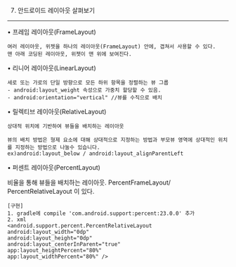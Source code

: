 7. 안드로이드 레이아웃 살펴보기
---------------------------

• 프레임 레이아웃(FrameLayout)

	여러 레이아웃, 위젯을 하나의 레이아웃(FrameLayout) 안에, 겹쳐서 사용할 수 있다.
	맨 아래 코딩된 레이아웃, 위젯이 맨 위에 보여진다. 

• 리니어 레이아웃(LinearLayout)

	세로 또는 가로의 단일 방향으로 모든 하위 항목을 정렬하는 뷰 그룹
	- android:layout_weight 속성으로 가중치 할당할 수 있음.
	- android:orientation="vertical" //뷰를 수직으로 배치

• 릴렉티브 레이아웃(RelativeLayout)

	상대적 위치에 기반하여 뷰들을 배치하는 레이아웃

	뷰의 배치 방법은 형제 요소에 대해 상대적으로 지정하는 방법과 부모뷰 영역에 상대적인 위치를 지정하는 방법으로 나눌수 있습니다.
	ex)android:layout_below / android:layout_alignParentLeft

• 퍼센트 레이아웃(PercentLayout)

비율을 통해 뷰들을 배치하는 레이아웃.
PercentFrameLayout/ PercentRelativeLayout 이 있다.

	[구현]
	1. gradle에 compile 'com.android.support:percent:23.0.0' 추가
	2. xml
	<android.support.percent.PercentRelativeLayout
	android:layout_width="0dp"
	android:layout_height="0dp"
	android:layout_centerInParent="true"
	app:layout_heightPercent="80%"
    app:layout_widthPercent="80%" />